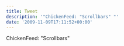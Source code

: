 ```yaml
---
title: Tweet
description: '"ChickenFeed: "Scrollbars" "'
date: '2009-11-09T17:11:52+00:00'
---
```

ChickenFeed: "Scrollbars" 
